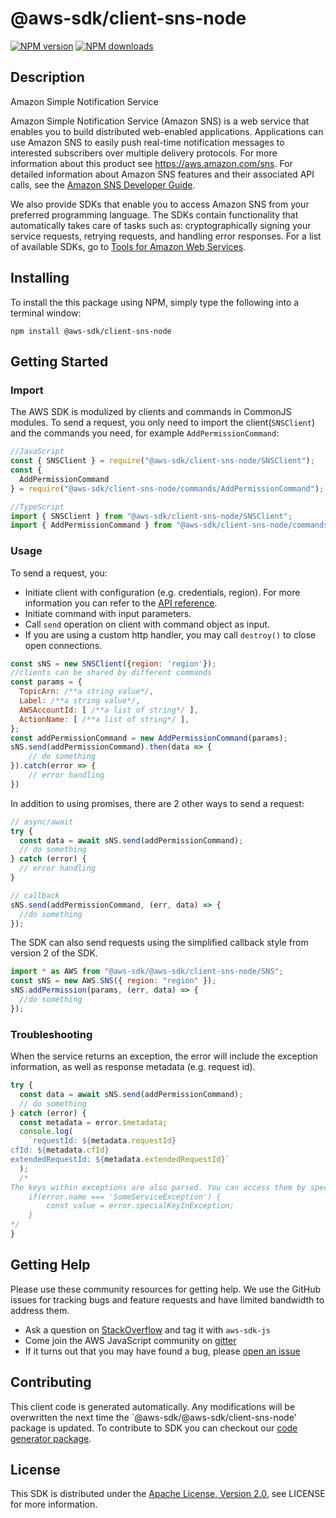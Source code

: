 # @aws-sdk/client-sns-node

[![NPM version](https://img.shields.io/npm/v/@aws-sdk/client-sns-node/preview.svg)](https://www.npmjs.com/package/@aws-sdk/client-sns-node)
[![NPM downloads](https://img.shields.io/npm/dm/@aws-sdk/client-sns-node.svg)](https://www.npmjs.com/package/@aws-sdk/client-sns-node)

## Description

<fullname>Amazon Simple Notification Service</fullname> <p>Amazon Simple Notification Service (Amazon SNS) is a web service that enables you to build distributed web-enabled applications. Applications can use Amazon SNS to easily push real-time notification messages to interested subscribers over multiple delivery protocols. For more information about this product see <a href="http://aws.amazon.com/sns/">https://aws.amazon.com/sns</a>. For detailed information about Amazon SNS features and their associated API calls, see the <a href="https://docs.aws.amazon.com/sns/latest/dg/">Amazon SNS Developer Guide</a>. </p> <p>We also provide SDKs that enable you to access Amazon SNS from your preferred programming language. The SDKs contain functionality that automatically takes care of tasks such as: cryptographically signing your service requests, retrying requests, and handling error responses. For a list of available SDKs, go to <a href="http://aws.amazon.com/tools/">Tools for Amazon Web Services</a>. </p>

## Installing

To install the this package using NPM, simply type the following into a terminal window:

```
npm install @aws-sdk/client-sns-node
```

## Getting Started

### Import

The AWS SDK is modulized by clients and commands in CommonJS modules. To send a request, you only need to import the client(`SNSClient`) and the commands you need, for example `AddPermissionCommand`:

```javascript
//JavaScript
const { SNSClient } = require("@aws-sdk/client-sns-node/SNSClient");
const {
  AddPermissionCommand
} = require("@aws-sdk/client-sns-node/commands/AddPermissionCommand");
```

```javascript
//TypeScript
import { SNSClient } from "@aws-sdk/client-sns-node/SNSClient";
import { AddPermissionCommand } from "@aws-sdk/client-sns-node/commands/AddPermissionCommand";
```

### Usage

To send a request, you:

- Initiate client with configuration (e.g. credentials, region). For more information you can refer to the [API reference][].
- Initiate command with input parameters.
- Call `send` operation on client with command object as input.
- If you are using a custom http handler, you may call `destroy()` to close open connections.

```javascript
const sNS = new SNSClient({region: 'region'});
//clients can be shared by different commands
const params = {
  TopicArn: /**a string value*/,
  Label: /**a string value*/,
  AWSAccountId: [ /**a list of string*/ ],
  ActionName: [ /**a list of string*/ ],
};
const addPermissionCommand = new AddPermissionCommand(params);
sNS.send(addPermissionCommand).then(data => {
    // do something
}).catch(error => {
    // error handling
})
```

In addition to using promises, there are 2 other ways to send a request:

```javascript
// async/await
try {
  const data = await sNS.send(addPermissionCommand);
  // do something
} catch (error) {
  // error handling
}
```

```javascript
// callback
sNS.send(addPermissionCommand, (err, data) => {
  //do something
});
```

The SDK can also send requests using the simplified callback style from version 2 of the SDK.

```javascript
import * as AWS from "@aws-sdk/@aws-sdk/client-sns-node/SNS";
const sNS = new AWS.SNS({ region: "region" });
sNS.addPermission(params, (err, data) => {
  //do something
});
```

### Troubleshooting

When the service returns an exception, the error will include the exception information, as well as response metadata (e.g. request id).

```javascript
try {
  const data = await sNS.send(addPermissionCommand);
  // do something
} catch (error) {
  const metadata = error.$metadata;
  console.log(
    `requestId: ${metadata.requestId}
cfId: ${metadata.cfId}
extendedRequestId: ${metadata.extendedRequestId}`
  );
  /*
The keys within exceptions are also parsed. You can access them by specifying exception names:
    if(error.name === 'SomeServiceException') {
        const value = error.specialKeyInException;
    }
*/
}
```

## Getting Help

Please use these community resources for getting help. We use the GitHub issues for tracking bugs and feature requests and have limited bandwidth to address them.

- Ask a question on [StackOverflow](https://stackoverflow.com/questions/tagged/aws-sdk-js) and tag it with `aws-sdk-js`
- Come join the AWS JavaScript community on [gitter](https://gitter.im/aws/aws-sdk-js-v3)
- If it turns out that you may have found a bug, please [open an issue](https://github.com/aws/aws-sdk-js-v3/issues)

## Contributing

This client code is generated automatically. Any modifications will be overwritten the next time the `@aws-sdk/@aws-sdk/client-sns-node' package is updated. To contribute to SDK you can checkout our [code generator package][].

## License

This SDK is distributed under the
[Apache License, Version 2.0](http://www.apache.org/licenses/LICENSE-2.0),
see LICENSE for more information.

[code generator package]: https://github.com/aws/aws-sdk-js-v3/tree/master/packages/service-types-generator
[api reference]: https://docs.aws.amazon.com/AWSJavaScriptSDK/latest/
